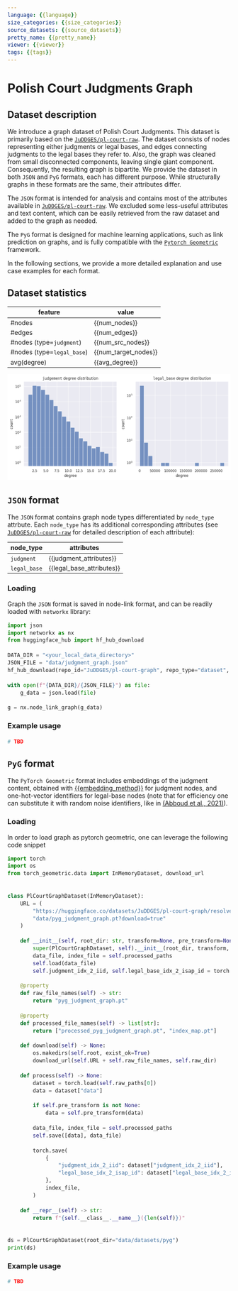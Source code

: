 ```yaml
---
language: {{language}}
size_categories: {{size_categories}}
source_datasets: {{source_datasets}}
pretty_name: {{pretty_name}}
viewer: {{viewer}}
tags: {{tags}}
---
```


# Polish Court Judgments Graph

## Dataset description
We introduce a graph dataset of Polish Court Judgments. This dataset is primarily based on the [`JuDDGES/pl-court-raw`](https://huggingface.co/datasets/JuDDGES/pl-court-raw). The dataset consists of nodes representing either judgments or legal bases, and edges connecting judgments to the legal bases they refer to. Also, the graph was cleaned from small disconnected components, leaving single giant component. Consequently, the resulting graph is bipartite. We provide the dataset in both `JSON` and `PyG` formats, each has different purpose. While structurally graphs in these formats are the same, their attributes differ. 

The `JSON` format is intended for analysis and contains most of the attributes available in [`JuDDGES/pl-court-raw`](https://huggingface.co/datasets/JuDDGES/pl-court-raw). We excluded some less-useful attributes and text content, which can be easily retrieved from the raw dataset and added to the graph as needed.

The `PyG` format is designed for machine learning applications, such as link prediction on graphs, and is fully compatible with the [`Pytorch Geometric`](https://github.com/pyg-team/pytorch_geometric) framework. 

In the following sections, we provide a more detailed explanation and use case examples for each format.

## Dataset statistics

| feature                    | value                |
|----------------------------|----------------------|
| #nodes                     | {{num_nodes}}        |
| #edges                     | {{num_edges}}        |
| #nodes (type=`judgment`)  | {{num_src_nodes}}    |
| #nodes (type=`legal_base`) | {{num_target_nodes}} |
| avg(degree)                | {{avg_degree}}       |

    
![png](assets/degree_distribution.png)
    


## `JSON` format

The `JSON` format contains graph node types differentiated by `node_type` attrbute. Each `node_type` has its additional corresponding attributes (see [`JuDDGES/pl-court-raw`](https://huggingface.co/datasets/JuDDGES/pl-court-raw) for detailed description of each attribute):

| node_type    | attributes                                                                                                          |
|--------------|---------------------------------------------------------------------------------------------------------------------|
| `judgment`   | {{judgment_attributes}}  |
| `legal_base` | {{legal_base_attributes}}                                                                                                |

### Loading
Graph the `JSON` format is saved in node-link format, and can be readily loaded with `networkx` library:

```python
import json
import networkx as nx
from huggingface_hub import hf_hub_download

DATA_DIR = "<your_local_data_directory>"
JSON_FILE = "data/judgment_graph.json"
hf_hub_download(repo_id="JuDDGES/pl-court-graph", repo_type="dataset", filename=JSON_FILE, local_dir=DATA_DIR)

with open(f"{DATA_DIR}/{JSON_FILE}") as file:
    g_data = json.load(file)

g = nx.node_link_graph(g_data)
```

### Example usage
```python
# TBD
```

## `PyG` format

The `PyTorch Geometric` format includes embeddings of the judgment content, obtained with [{{embedding_method}}](https://huggingface.co/{{embedding_method}}) for judgment nodes, 
and one-hot-vector identifiers for legal-base nodes (note that for efficiency one can substitute it with random noise identifiers, 
like in [(Abboud et al., 2021)](https://arxiv.org/abs/2010.01179)).
    


### Loading
In order to load graph as pytorch geometric, one can leverage the following code snippet
```python
import torch
import os
from torch_geometric.data import InMemoryDataset, download_url


class PlCourtGraphDataset(InMemoryDataset):
    URL = (
        "https://huggingface.co/datasets/JuDDGES/pl-court-graph/resolve/main/"
        "data/pyg_judgment_graph.pt?download=true"
    )

    def __init__(self, root_dir: str, transform=None, pre_transform=None):
        super(PlCourtGraphDataset, self).__init__(root_dir, transform, pre_transform)
        data_file, index_file = self.processed_paths
        self.load(data_file)
        self.judgment_idx_2_iid, self.legal_base_idx_2_isap_id = torch.load(index_file).values()

    @property
    def raw_file_names(self) -> str:
        return "pyg_judgment_graph.pt"

    @property
    def processed_file_names(self) -> list[str]:
        return ["processed_pyg_judgment_graph.pt", "index_map.pt"]

    def download(self) -> None:
        os.makedirs(self.root, exist_ok=True)
        download_url(self.URL + self.raw_file_names, self.raw_dir)

    def process(self) -> None:
        dataset = torch.load(self.raw_paths[0])
        data = dataset["data"]

        if self.pre_transform is not None:
            data = self.pre_transform(data)

        data_file, index_file = self.processed_paths
        self.save([data], data_file)

        torch.save(
            {
                "judgment_idx_2_iid": dataset["judgment_idx_2_iid"],
                "legal_base_idx_2_isap_id": dataset["legal_base_idx_2_isap_id"],
            },
            index_file,
        )

    def __repr__(self) -> str:
        return f"{self.__class__.__name__}({len(self)})"


ds = PlCourtGraphDataset(root_dir="data/datasets/pyg")
print(ds)
```

### Example usage
```python
# TBD
```